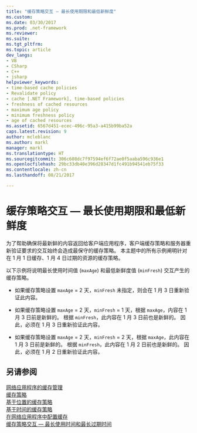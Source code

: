 ```yaml
---
title: "缓存策略交互 — 最长使用期限和最低新鲜度"
ms.custom: 
ms.date: 03/30/2017
ms.prod: .net-framework
ms.reviewer: 
ms.suite: 
ms.tgt_pltfrm: 
ms.topic: article
dev_langs:
- VB
- CSharp
- C++
- jsharp
helpviewer_keywords:
- time-based cache policies
- Revalidate policy
- cache [.NET Framework], time-based policies
- freshness of cached resources
- maximum age policy
- minimum freshness policy
- age of cached resources
ms.assetid: 6567d451-ecec-496c-95a3-a415b99ba52a
caps.latest.revision: 9
author: mcleblanc
ms.author: markl
manager: markl
ms.translationtype: HT
ms.sourcegitcommit: 306c608dc7f97594ef6f72ae0f5aaba596c936e1
ms.openlocfilehash: 29bc33db40e396d28347d1fc491b94541eb75f33
ms.contentlocale: zh-cn
ms.lasthandoff: 08/21/2017

---
```

# <a name="cache-policy-interactionmaximum-age-and-minimum-freshness"></a>缓存策略交互 — 最长使用期限和最低新鲜度
为了帮助确保将最新鲜的内容返回给客户端应用程序，客户端缓存策略和服务器重新验证要求的交互始终会造成最保守的缓存策略。 本主题中的所有示例阐明针对在 1 月 1 日缓存、1 月 4 日过期的资源的缓存策略。  
  
 以下示例将说明最长使用时间值 (`maxAge`) 和最低新鲜度值 (`minFresh`) 交互产生的缓存策略。  
  
-   如果缓存策略设置 `maxAge` = 2 天，`minFresh` 未指定，则会在 1 月 3 日重新验证此内容。  
  
-   如果缓存策略设置 `maxAge` = 2 天，`minFresh` = 1 天，根据 `maxAge`，内容在 1 月 3 日前是新鲜的。 根据 `minFresh`，此内容在 1 月 3 日前也是新鲜的。 因此，必须在 1 月 3 日重新验证此内容。  
  
-   如果缓存策略设置 `maxAge` = 2 天，`minFresh` = 2 天，根据 `maxAge`，此内容在 1 月 3 日前是新鲜的。 根据 `minFresh`，此内容在 1 月 2 日前也是新鲜的。 因此，必须在 1 月 2 日重新验证此内容。  
  
## <a name="see-also"></a>另请参阅  
 [网络应用程序的缓存管理](../../../docs/framework/network-programming/cache-management-for-network-applications.md)   
 [缓存策略](../../../docs/framework/network-programming/cache-policy.md)   
 [基于位置的缓存策略](../../../docs/framework/network-programming/location-based-cache-policies.md)   
 [基于时间的缓存策略](../../../docs/framework/network-programming/time-based-cache-policies.md)   
 [在网络应用程序中配置缓存](../../../docs/framework/network-programming/configuring-caching-in-network-applications.md)   
 [缓存策略交互 — 最长使用时间和最长过期时间](../../../docs/framework/network-programming/cache-policy-interaction-maximum-age-and-maximum-staleness.md)

